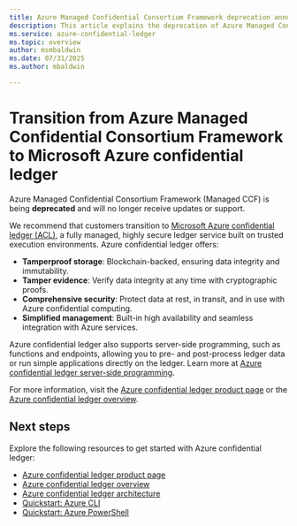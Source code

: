 ```yaml
---
title: Azure Managed Confidential Consortium Framework deprecation announcement
description: This article explains the deprecation of Azure Managed Confidential Consortium Framework and provides guidance for transitioning to Microsoft Azure confidential ledger. All previous Managed CCF documentation now redirects here.
ms.service: azure-confidential-ledger
ms.topic: overview
author: msmbaldwin
ms.date: 07/31/2025
ms.author: mbaldwin

---
```


# Transition from Azure Managed Confidential Consortium Framework to Microsoft Azure confidential ledger

Azure Managed Confidential Consortium Framework (Managed CCF) is being **deprecated** and will no longer receive updates or support.

We recommend that customers transition to [Microsoft Azure confidential ledger (ACL)](overview.md), a fully managed, highly secure ledger service built on trusted execution environments. Azure confidential ledger offers:

- **Tamperproof storage**: Blockchain-backed, ensuring data integrity and immutability.
- **Tamper evidence**: Verify data integrity at any time with cryptographic proofs.
- **Comprehensive security**: Protect data at rest, in transit, and in use with Azure confidential computing.
- **Simplified management**: Built-in high availability and seamless integration with Azure services.

Azure confidential ledger also supports server-side programming, such as functions and endpoints, allowing you to pre- and post-process ledger data or run simple applications directly on the ledger. Learn more at [Azure confidential ledger server-side programming](server-side-programming.md).

For more information, visit the [Azure confidential ledger product page](https://azure.microsoft.com/products/azure-confidential-ledger) or the [Azure confidential ledger overview](overview.md).

## Next steps

Explore the following resources to get started with Azure confidential ledger:

- [Azure confidential ledger product page](https://azure.microsoft.com/products/azure-confidential-ledger)
- [Azure confidential ledger overview](overview.md)
- [Azure confidential ledger architecture](architecture.md)
- [Quickstart: Azure CLI]( quickstart-cli.md)
- [Quickstart: Azure PowerShell]( quickstart-powershell.md)